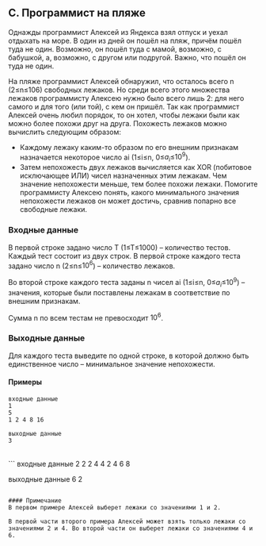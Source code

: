 ## C. Программист на пляже

Однажды программист Алексей из Яндекса взял отпуск и уехал отдыхать на море. В один из дней он пошёл на пляж, причём пошёл туда не один. Возможно, он пошёл туда с мамой, возможно, с бабушкой, а, возможно, с другом или подругой. Важно, что пошёл он туда не один.

На пляже программист Алексей обнаружил, что осталось всего n (2≤n≤106) свободных лежаков. Но среди всего этого множества лежаков программисту Алексею нужно было всего лишь 2: для него самого и для того (или той), с кем он пришёл. Так как программист Алексей очень любил порядок, то он хотел, чтобы лежаки были как можно более похожи друг на друга. Похожесть лежаков можно вычислить следующим образом:

* Каждому лежаку каким-то образом по его внешним признакам назначается некоторое число ai (1≤i≤n, 0≤$a_i$≤$10^9$).
* Затем непохожесть двух лежаков вычисляется как XOR (побитовое исключающее ИЛИ) чисел назначенных этим лежакам. Чем значение непохожести меньше, тем более похожи лежаки.
Помогите программисту Алексею понять, какого минимального значения непохожести лежаков он может достичь, сравнив попарно все свободные лежаки.


### Входные данные
В первой строке задано число T (1≤T≤1000) – количество тестов. Каждый тест состоит из двух строк.
В первой строке каждого теста задано число n (2≤n≤$10^6$) – количество лежаков.

Во второй строке каждого теста заданы n чисел ai (1≤i≤n, 0≤$a_i$≤$10^9$) – значения, которые были поставлены лежакам в соответствие по внешним признакам.

Сумма n по всем тестам не превосходит $10^6$.

### Выходные данные
Для каждого теста выведите по одной строке, в которой должно быть единственное число – минимальное значение непохожести.


#### Примеры
```
входные данные
1
5
1 2 4 8 16

выходные данные
3
```
<br>
```
входные данные
2
2
2 4
4
2 4 6 8

выходные данные
6
2
```

#### Примечание
В первом примере Алексей выберет лежаки со значениями 1 и 2.

В первой части второго примера Алексей может взять только лежаки со значениями 2 и 4. Во второй части он выберет лежаки со значениями 4 и 6.